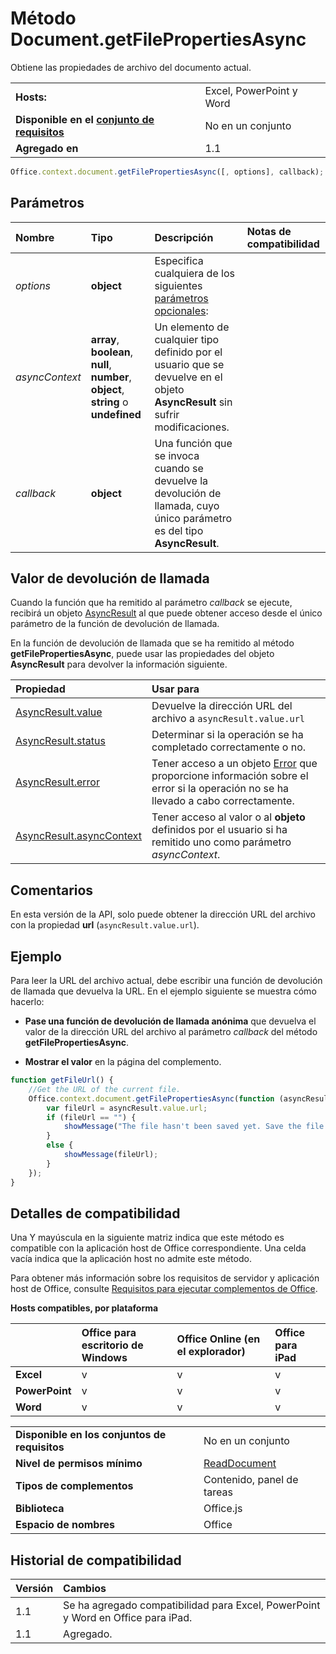 
# <a name="document.getfilepropertiesasync-method"></a>Método Document.getFilePropertiesAsync
Obtiene las propiedades de archivo del documento actual.

|||
|:-----|:-----|
|**Hosts:**|Excel, PowerPoint y Word|
|**Disponible en el [conjunto de requisitos](../../docs/overview/specify-office-hosts-and-api-requirements.md)**|No en un conjunto|
|**Agregado en**|1.1|

```js
Office.context.document.getFilePropertiesAsync([, options], callback);
```


## <a name="parameters"></a>Parámetros



|**Nombre**|**Tipo**|**Descripción**|**Notas de compatibilidad**|
|:-----|:-----|:-----|:-----|
| _options_|**object**|Especifica cualquiera de los siguientes [parámetros opcionales](../../docs/develop/asynchronous-programming-in-office-add-ins.md#passing-optional-parameters-to-asynchronous-methods):||
| _asyncContext_|**array**, **boolean**, **null**, **number**, **object**, **string** o **undefined**|Un elemento de cualquier tipo definido por el usuario que se devuelve en el objeto **AsyncResult** sin sufrir modificaciones.||
| _callback_|**object**|Una función que se invoca cuando se devuelve la devolución de llamada, cuyo único parámetro es del tipo **AsyncResult**.||

## <a name="callback-value"></a>Valor de devolución de llamada

Cuando la función que ha remitido al parámetro _callback_ se ejecute, recibirá un objeto [AsyncResult](../../reference/shared/asyncresult.md) al que puede obtener acceso desde el único parámetro de la función de devolución de llamada.

En la función de devolución de llamada que se ha remitido al método **getFilePropertiesAsync**, puede usar las propiedades del objeto **AsyncResult** para devolver la información siguiente.



|**Propiedad**|**Usar para**|
|:-----|:-----|
|[AsyncResult.value](../../reference/shared/asyncresult.value.md)|Devuelve la dirección URL del archivo a `asyncResult.value.url`|
|[AsyncResult.status](../../reference/shared/asyncresult.status.md)|Determinar si la operación se ha completado correctamente o no.|
|[AsyncResult.error](../../reference/shared/asyncresult.error.md)|Tener acceso a un objeto [Error](../../reference/shared/error.md) que proporcione información sobre el error si la operación no se ha llevado a cabo correctamente.|
|[AsyncResult.asyncContext](../../reference/shared/asyncresult.asynccontext.md)|Tener acceso al valor o al **objeto** definidos por el usuario si ha remitido uno como parámetro _asyncContext_.|

## <a name="remarks"></a>Comentarios

En esta versión de la API, solo puede obtener la dirección URL del archivo con la propiedad **url** (`asyncResult.value.url`).


## <a name="example"></a>Ejemplo

Para leer la URL del archivo actual, debe escribir una función de devolución de llamada que devuelva la URL. En el ejemplo siguiente se muestra cómo hacerlo:


 - **Pase una función de devolución de llamada anónima** que devuelva el valor de la dirección URL del archivo al parámetro _callback_ del método **getFilePropertiesAsync**.
    
 - **Mostrar el valor** en la página del complemento.
    

```js
function getFileUrl() {
    //Get the URL of the current file.
    Office.context.document.getFilePropertiesAsync(function (asyncResult) {
        var fileUrl = asyncResult.value.url;
        if (fileUrl == "") {
            showMessage("The file hasn't been saved yet. Save the file and try again");
        }
        else {
            showMessage(fileUrl);
        }
    });
}
```




## <a name="support-details"></a>Detalles de compatibilidad


Una Y mayúscula en la siguiente matriz indica que este método es compatible con la aplicación host de Office correspondiente. Una celda vacía indica que la aplicación host no admite este método.

Para obtener más información sobre los requisitos de servidor y aplicación host de Office, consulte [Requisitos para ejecutar complementos de Office](../../docs/overview/requirements-for-running-office-add-ins.md).


**Hosts compatibles, por plataforma**


||**Office para escritorio de Windows**|**Office Online (en el explorador)**|**Office para iPad**|
|:-----|:-----|:-----|:-----|
|**Excel**|v|v|v|
|**PowerPoint**|v|v|v|
|**Word**|v|v|v|

|||
|:-----|:-----|
|**Disponible en los conjuntos de requisitos**|No en un conjunto|
|**Nivel de permisos mínimo**|[ReadDocument](../../docs/develop/requesting-permissions-for-api-use-in-content-and-task-pane-add-ins.md)|
|**Tipos de complementos**|Contenido, panel de tareas|
|**Biblioteca**|Office.js|
|**Espacio de nombres**|Office|

## <a name="support-history"></a>Historial de compatibilidad




|**Versión**|**Cambios**|
|:-----|:-----|
|1.1|Se ha agregado compatibilidad para Excel, PowerPoint y Word en Office para iPad.|
|1.1|Agregado.|
